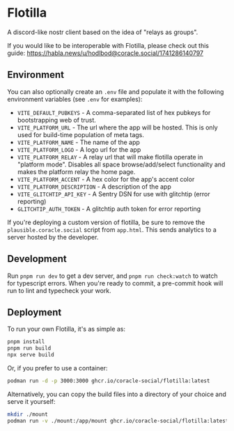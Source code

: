 # Flotilla

A discord-like nostr client based on the idea of "relays as groups".

If you would like to be interoperable with Flotilla, please check out this guide: https://habla.news/u/hodlbod@coracle.social/1741286140797

## Environment

You can also optionally create an `.env` file and populate it with the following environment variables (see `.env` for examples):

- `VITE_DEFAULT_PUBKEYS` - A comma-separated list of hex pubkeys for bootstrapping web of trust.
- `VITE_PLATFORM_URL` - The url where the app will be hosted. This is only used for build-time population of meta tags.
- `VITE_PLATFORM_NAME` - The name of the app
- `VITE_PLATFORM_LOGO` - A logo url for the app
- `VITE_PLATFORM_RELAY` - A relay url that will make flotilla operate in "platform mode". Disables all space browse/add/select functionality and makes the platform relay the home page.
- `VITE_PLATFORM_ACCENT` - A hex color for the app's accent color
- `VITE_PLATFORM_DESCRIPTION` - A description of the app
- `VITE_GLITCHTIP_API_KEY` - A Sentry DSN for use with glitchtip (error reporting)
- `GLITCHTIP_AUTH_TOKEN` - A glitchtip auth token for error reporting

If you're deploying a custom version of flotilla, be sure to remove the `plausible.coracle.social` script from `app.html`. This sends analytics to a server hosted by the developer.

## Development

Run `pnpm run dev` to get a dev server, and `pnpm run check:watch` to watch for typescript errors. When you're ready to commit, a pre-commit hook will run to lint and typecheck your work.

## Deployment

To run your own Flotilla, it's as simple as:

```sh
pnpm install
pnpm run build
npx serve build
```

Or, if you prefer to use a container:

```sh
podman run -d -p 3000:3000 ghcr.io/coracle-social/flotilla:latest
```

Alternatively, you can copy the build files into a directory of your choice and serve it yourself:

```sh
mkdir ./mount
podman run -v ./mount:/app/mount ghcr.io/coracle-social/flotilla:latest bash -c 'cp -r build/* mount'
```
